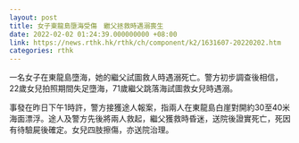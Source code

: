 ```yaml
---
layout: post
title: 女子東龍島墮海受傷　繼父拯救時遇溺喪生
date: 2022-02-02 01:24:39.000000000 +08:00
link: https://news.rthk.hk/rthk/ch/component/k2/1631607-20220202.htm
categories: rthk
---
```


一名女子在東龍島墮海，她的繼父試圖救人時遇溺死亡。警方初步調查後相信，22歲女兒拍照期間失足墮海，71歲繼父跳落海試圖救女兒時遇溺。

事發在昨日下午1時許，警方接獲途人報案，指兩人在東龍島白崖對開約30至40米海面漂浮。途人及警方先後將兩人救起，繼父獲救時昏迷，送院後證實死亡，死因有待驗屍後確定。女兒四肢擦傷，亦送院治理。
